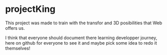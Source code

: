 # projectKing
This project was made to train with the transfor and 3D posibilities that Web offers us. 

I think that everyone should document there learning developper journey, here on github for everyone to see it and maybe pick some idea to redo it themselves! 
